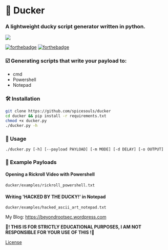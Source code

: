# 🦆 Ducker

### A lightweight ducky script generator written in python.

![](https://raw.githubusercontent.com/spicesouls/ducker/main/ducker.png)

[![forthebadge](https://forthebadge.com/images/badges/made-with-python.svg)](https://forthebadge.com)
[![forthebadge](https://forthebadge.com/images/badges/built-with-love.svg)](https://forthebadge.com)

### ☑️ Generating scripts that write your payload to:

* cmd
* Powershell
* Notepad

### 🛠 Installation

```sh
git clone https://github.com/spicesouls/ducker
cd ducker && pip install -r requirements.txt
chmod +x ducker.py
./ducker.py -h
```

### 📃 Usage

```
./ducker.py [-h] [--payload PAYLOAD] [-m MODE] [-d DELAY] [-o OUTPUT]
```

### 📖 Example Payloads

#### Opening a Rickroll Video with Powershell
`ducker/examples/rickroll_powershell.txt`
#### Writing 'HACKED BY THE DUCKY!' in Notepad
`ducker/examples/hacked_ascii_art_notepad.txt`


My Blog: https://beyondrootsec.wordpress.com

**🚧! THIS IS FOR STRICTLY EDUCATIONAL PURPOSES, I AM NOT RESPONSIBLE FOR YOUR USE OF THIS !🚧**

[License](https://github.com/spicesouls/ducker/blob/main/LICENSE)
